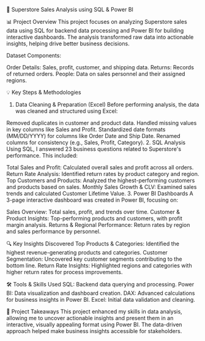 🚀 Superstore Sales Analysis using SQL & Power BI

📊 Project Overview
This project focuses on analyzing Superstore sales data using SQL for backend data processing and Power BI for building interactive dashboards. The analysis transformed raw data into actionable insights, helping drive better business decisions.

Dataset Components:

Order Details: Sales, profit, customer, and shipping data.
Returns: Records of returned orders.
People: Data on sales personnel and their assigned regions.

💡 Key Steps & Methodologies
1. Data Cleaning & Preparation (Excel)
Before performing analysis, the data was cleaned and structured using Excel:

Removed duplicates in customer and product data.
Handled missing values in key columns like Sales and Profit.
Standardized date formats (MM/DD/YYYY) for columns like Order Date and Ship Date.
Renamed columns for consistency (e.g., Sales, Profit, Category).
2. SQL Analysis
Using SQL, I answered 23 business questions related to Superstore's performance. This included:

Total Sales and Profit: Calculated overall sales and profit across all orders.
Return Rate Analysis: Identified return rates by product category and region.
Top Customers and Products: Analyzed the highest-performing customers and products based on sales.
Monthly Sales Growth & CLV: Examined sales trends and calculated Customer Lifetime Value.
3. Power BI Dashboards
A 3-page interactive dashboard was created in Power BI, focusing on:

Sales Overview: Total sales, profit, and trends over time.
Customer & Product Insights: Top-performing products and customers, with profit margin analysis.
Returns & Regional Performance: Return rates by region and sales performance by personnel.

🔍 Key Insights Discovered
Top Products & Categories: Identified the highest revenue-generating products and categories.
Customer Segmentation: Uncovered key customer segments contributing to the bottom line.
Return Rate Insights: Highlighted regions and categories with higher return rates for process improvements.

🛠️ Tools & Skills Used
SQL: Backend data querying and processing.
Power BI: Data visualization and dashboard creation.
DAX: Advanced calculations for business insights in Power BI.
Excel: Initial data validation and cleaning.

🌟 Project Takeaways
This project enhanced my skills in data analysis, allowing me to uncover actionable insights and present them in an interactive, visually appealing format using Power BI. The data-driven approach helped make business insights accessible for 
stakeholders.

